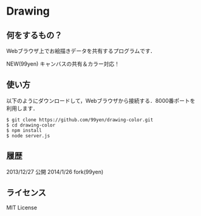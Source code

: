 Drawing
===============

## 何をするもの？

Webブラウザ上でお絵描きデータを共有するプログラムです．

NEW(99yen) キャンバスの共有＆カラー対応！

## 使い方

以下のようにダウンロードして，Webブラウザから接続する．8000番ポートを利用します．

```
$ git clone https://github.com/99yen/drawing-color.git
$ cd drawing-color
$ npm install
$ node server.js
```

## 履歴

2013/12/27 公開
2014/1/26 fork(99yen)

## ライセンス

MIT License

